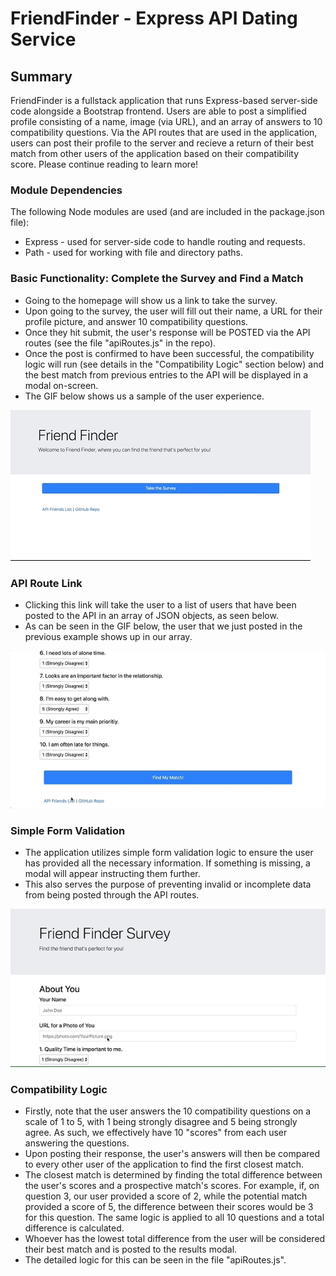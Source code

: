 # FriendFinder - Express API Dating Service
## Summary
FriendFinder is a fullstack application that runs Express-based server-side code alongside a Bootstrap frontend. Users are able to post a simplified profile consisting of a name, image (via URL), and an array of answers to 10 compatibility questions. Via the API routes that are used in the application, users can post their profile to the server and recieve a return of their best match from other users of the application based on their compatibility score. Please continue reading to learn more!

### Module Dependencies
The following Node modules are used (and are included in the package.json file):
* Express - used for server-side code to handle routing and requests.
* Path - used for working with file and directory paths.

### Basic Functionality: Complete the Survey and Find a Match
* Going to the homepage will show us a link to take the survey.
* Upon going to the survey, the user will fill out their name, a URL for their profile picture, and answer 10 compatibility questions.
* Once they hit submit, the user's response will be POSTED via the API routes (see the file "apiRoutes.js" in the repo).
* Once the post is confirmed to have been successful, the compatibility logic will run (see details in the "Compatibility Logic" section below) and the best match from previous entries to the API will be displayed in a modal on-screen.
* The GIF below shows us a sample of the user experience.
  
![Screenshot](basic-operation.gif)

### API Route Link
* Clicking this link will take the user to a list of users that have been posted to the API in an array of JSON objects, as seen below.
* As can be seen in the GIF below, the user that we just posted in the previous example shows up in our array.

![Screenshot](api-data.gif)


### Simple Form Validation
* The application utilizes simple form validation logic to ensure the user has provided all the necessary information. If something is missing, a modal will appear instructing them further.
* This also serves the purpose of preventing invalid or incomplete data from being posted through the API routes.

![Screenshot](error-modal.gif)

### Compatibility Logic
* Firstly, note that the user answers the 10 compatibility questions on a scale of 1 to 5, with 1 being strongly disagree and 5 being strongly agree. As such, we effectively have 10 "scores" from each user answering the questions.
* Upon posting their response, the user's answers will then be compared to every other user of the application to find the first closest match.
* The closest match is determined by finding the total difference between the user's scores and a prospective match's scores. For example, if, on question 3, our user provided a score of 2, while the potential match provided a score of 5, the difference between their scores would be 3 for this question. The same logic is applied to all 10 questions and a total difference is calculated. 
* Whoever has the lowest total difference from the user will be considered their best match and is posted to the results modal.
* The detailed logic for this can be seen in the file "apiRoutes.js".
